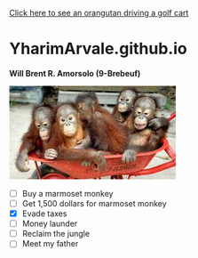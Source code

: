 


[Click here to see an orangutan driving a golf cart](https://www.youtube.com/watch?v=DJsn1QivbKM)




# YharimArvale.github.io
**Will Brent R. Amorsolo (9-Brebeuf)**

![Baby Orangutans](man.jfif)

- [ ] Buy a marmoset monkey
- [ ] Get 1,500 dollars for marmoset monkey
- [x] Evade taxes
- [ ] Money launder
- [ ] Reclaim the jungle
- [ ] Meet my father

